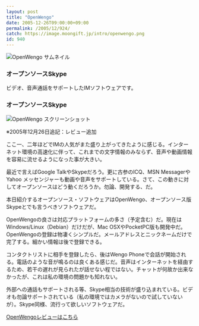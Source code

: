 ```yaml
---
layout: post
title: "OpenWengo"
date: 2005-12-26T09:00:00+09:00
permalink: /2005/12/924/
catch: https://image.moongift.jp/intro/openwengo.png
id: 940
---
```

 ![OpenWengo サムネイル](https://image.moongift.jp/intro/openwengo.t.png "OpenWengo サムネイル")
  

### オープンソースSkype
  
ビデオ、音声通話をサポートしたIMソフトウェアです。  
<!--more-->  

### オープンソースSkype
  

![OpenWengo スクリーンショット](https://image.moongift.jp/intro/openwengo.png "OpenWengo スクリーンショット")

  

※2005年12月26日追記：レビュー追加

  

ここ一、二年ほどでIMの人気がまた盛り上がってきたように感じる。インターネット環境の高速化に伴って、これまでの文字情報のみならず、音声や動画情報を容易に流せるようになった事が大きい。

  

最近で言えばGoogle TalkやSkypeだろう。更に古参のICQ、MSN MessagerやYahoo メッセンジャーも動画や音声をサポートしている。さて、この動きに対してオープンソースはどう動くだろうか。勿論、開発する、だ。

  

本日紹介するオープンソース・ソフトウェアはOpenWengo、オープンソース版Skypeとでも言うべきソフトウェアだ。

  

OpenWengoの良さは対応プラットフォームの多さ（予定含む）だ。現在はWindows/Linux（Debian）だけだが、Mac OSXやPocketPC版も開発中だ。OpenWengoの登録は物凄くシンプルだ。メールアドレスとニックネームだけで完了する。細かい情報は後で登録できる。

  

コンタクトリストに相手を登録したら、後はWengo Phoneで会話が開始される。電話のような音が鳴るのは良くある感じだ。音声はインターネットを経由するため、若干の遅れが見られたが話せない程ではない。チャットが何故か出来なかったが、これは私の環境の問題かも知れない。

  

外部への通話もサポートされる等、Skype相当の技術が盛り込まれている。ビデオも勿論サポートされている（私の環境ではカメラがないので試していないが）。Skype同様、流行って欲しいソフトウェアだ。

  

[OpenWengoレビューはこちら](http://oss.moongift.jp/review/i-949.html)

